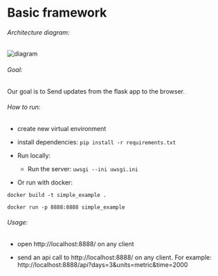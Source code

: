 # Basic framework

###### Architecture diagram:

![diagram](Flask-SocketIo-Examples/basic_framework/basic_framework_diagram.png)

###### Goal:
Our goal is to Send updates from the flask app to the browser.

###### How to run:

* create new virtual environment

* install dependencies: `pip install -r requirements.txt`

* Run locally:
  * Run the server: `uwsgi --ini uwsgi.ini`

* Or run with docker:

`docker build -t simple_example .`

`docker run -p 8888:8888 simple_example`

###### Usage:

* open http://localhost:8888/ on any client

* send an api call to http://localhost:8888/ on any client. 
  For example: http://localhost:8888/api?days=3&units=metric&time=2000
